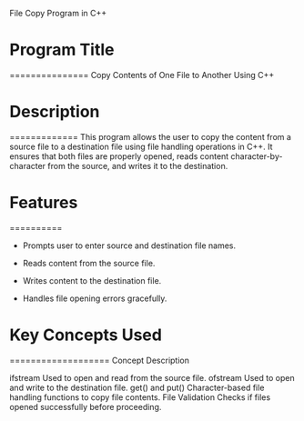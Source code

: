 File Copy Program in C++

# Program Title
===============
Copy Contents of One File to Another Using C++


# Description
=============
This program allows the user to copy the content from a source file to a destination file using file handling operations in C++. It ensures that both files are properly opened, reads content character-by-character from the source, and writes it to the destination.



# Features
==========
* Prompts user to enter source and destination file names.

*  Reads content from the source file.

* Writes content to the destination file.

* Handles file opening errors gracefully.



# Key Concepts Used
===================
Concept	Description

ifstream	Used to open and read from the source file.
ofstream	Used to open and write to the destination file.
get() and put()	Character-based file handling functions to copy file contents.
File Validation	Checks if files opened successfully before proceeding.
